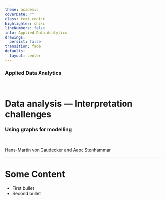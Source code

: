 ```yaml
---
theme: academic
coverDate: ""
class: text-center
highlighter: shiki
lineNumbers: false
info: Applied Data Analytics
drawings:
  persist: false
transition: fade
defaults:
  layout: center
---
```


### Applied Data Analytics

<br/>

# Data analysis — Interpretation challenges

### Using graphs for modelling

<br/>


Hans-Martin von Gaudecker and Aapo Stenhammar

---

# Some Content

- First bullet
- Second bullet

